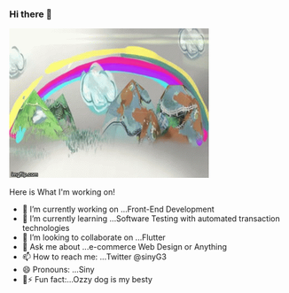 ### Hi there 👋

![gif from nerdy.dev](https://github.com/sinyozz/Bootstraptemplatewebsite.github.io/blob/main/gif/demoprofile.gif)
 
   Here is What I'm working on!

- 🔭 I’m currently working on ...Front-End Development 
- 🌱 I’m currently learning ...Software Testing with automated transaction technologies
- 👯 I’m looking to collaborate on ...Flutter
- 💬 Ask me about ...e-commerce Web Design or Anything 
- 📫 How to reach me: ...Twitter @sinyG3
- 😄 Pronouns: ...Siny 
- 🐶⚡ Fun fact:...Ozzy dog is my besty  

